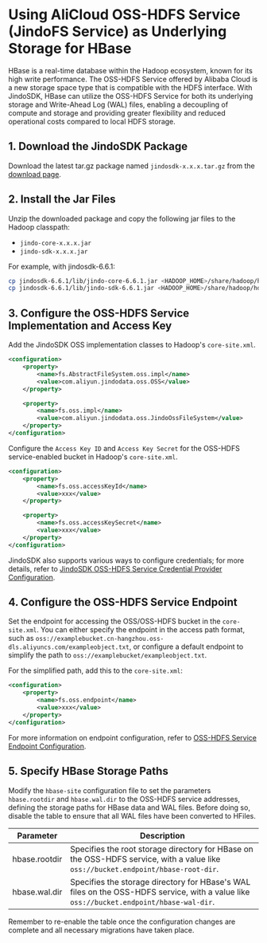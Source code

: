 # Using AliCloud OSS-HDFS Service (JindoFS Service) as Underlying Storage for HBase

HBase is a real-time database within the Hadoop ecosystem, known for its high write performance. The OSS-HDFS Service offered by Alibaba Cloud is a new storage space type that is compatible with the HDFS interface. With JindoSDK, HBase can utilize the OSS-HDFS Service for both its underlying storage and Write-Ahead Log (WAL) files, enabling a decoupling of compute and storage and providing greater flexibility and reduced operational costs compared to local HDFS storage.

## 1. Download the JindoSDK Package

Download the latest tar.gz package named `jindosdk-x.x.x.tar.gz` from the [download page](../jindosdk_download.md).

## 2. Install the Jar Files

Unzip the downloaded package and copy the following jar files to the Hadoop classpath:

* `jindo-core-x.x.x.jar`
* `jindo-sdk-x.x.x.jar`

For example, with jindosdk-6.6.1:

```bash
cp jindosdk-6.6.1/lib/jindo-core-6.6.1.jar <HADOOP_HOME>/share/hadoop/hdfs/lib/
cp jindosdk-6.6.1/lib/jindo-sdk-6.6.1.jar <HADOOP_HOME>/share/hadoop/hdfs/lib/
```

## 3. Configure the OSS-HDFS Service Implementation and Access Key

Add the JindoSDK OSS implementation classes to Hadoop's `core-site.xml`.

```xml
<configuration>
    <property>
        <name>fs.AbstractFileSystem.oss.impl</name>
        <value>com.aliyun.jindodata.oss.OSS</value>
    </property>

    <property>
        <name>fs.oss.impl</name>
        <value>com.aliyun.jindodata.oss.JindoOssFileSystem</value>
    </property>
</configuration>
```
Configure the `Access Key ID` and `Access Key Secret` for the OSS-HDFS service-enabled bucket in Hadoop's `core-site.xml`.

```xml
<configuration>
    <property>
        <name>fs.oss.accessKeyId</name>
        <value>xxx</value>
    </property>

    <property>
        <name>fs.oss.accessKeySecret</name>
        <value>xxx</value>
    </property>
</configuration>
```
JindoSDK also supports various ways to configure credentials; for more details, refer to [JindoSDK OSS-HDFS Service Credential Provider Configuration](../jindosdk_credential_provider.md).

## 4. Configure the OSS-HDFS Service Endpoint

Set the endpoint for accessing the OSS/OSS-HDFS bucket in the `core-site.xml`. You can either specify the endpoint in the access path format, such as `oss://examplebucket.cn-hangzhou.oss-dls.aliyuncs.com/exampleobject.txt`, or configure a default endpoint to simplify the path to `oss://examplebucket/exampleobject.txt`.

For the simplified path, add this to the `core-site.xml`:

```xml
<configuration>
    <property>
        <name>fs.oss.endpoint</name>
        <value>xxx</value>
    </property>
</configuration>
```
For more information on endpoint configuration, refer to [OSS-HDFS Service Endpoint Configuration](../jindosdk_endpoint_configuration.md).

## 5. Specify HBase Storage Paths

Modify the `hbase-site` configuration file to set the parameters `hbase.rootdir` and `hbase.wal.dir` to the OSS-HDFS service addresses, defining the storage paths for HBase data and WAL files. Before doing so, disable the table to ensure that all WAL files have been converted to HFiles.

| Parameter | Description |
| --- | --- |
| hbase.rootdir | Specifies the root storage directory for HBase on the OSS-HDFS service, with a value like `oss://bucket.endpoint/hbase-root-dir`. |
| hbase.wal.dir | Specifies the storage directory for HBase's WAL files on the OSS-HDFS service, with a value like `oss://bucket.endpoint/hbase-wal-dir`. |

Remember to re-enable the table once the configuration changes are complete and all necessary migrations have taken place.
